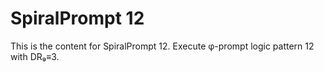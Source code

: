 # SpiralPrompt 12

This is the content for SpiralPrompt 12.
Execute φ-prompt logic pattern 12 with DR₉≡3.